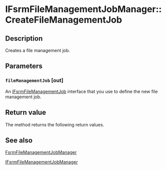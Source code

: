 # IFsrmFileManagementJobManager::CreateFileManagementJob

## Description

Creates a file management job.

## Parameters

### `fileManagementJob` [out]

An [IFsrmFileManagementJob](https://learn.microsoft.com/previous-versions/windows/desktop/api/fsrmreports/nn-fsrmreports-ifsrmfilemanagementjob) interface that you use to define the new file management job.

## Return value

The method returns the following return values.

## See also

[FsrmFileManagementJobManager](https://learn.microsoft.com/previous-versions/windows/desktop/fsrm/fsrmfilemanagementjobmanager)

[IFsrmFileManagementJobManager](https://learn.microsoft.com/previous-versions/windows/desktop/api/fsrmreports/nn-fsrmreports-ifsrmfilemanagementjobmanager)